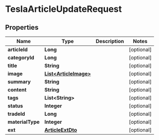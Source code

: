 

# TeslaArticleUpdateRequest


## Properties

Name | Type | Description | Notes
------------ | ------------- | ------------- | -------------
**articleId** | **Long** |  |  [optional]
**categoryId** | **Long** |  |  [optional]
**title** | **String** |  |  [optional]
**image** | [**List&lt;ArticleImage&gt;**](ArticleImage.md) |  |  [optional]
**summary** | **String** |  |  [optional]
**content** | **String** |  |  [optional]
**tags** | **List&lt;String&gt;** |  |  [optional]
**status** | **Integer** |  |  [optional]
**tradeId** | **Long** |  |  [optional]
**materialType** | **Integer** |  |  [optional]
**ext** | [**ArticleExtDto**](ArticleExtDto.md) |  |  [optional]



